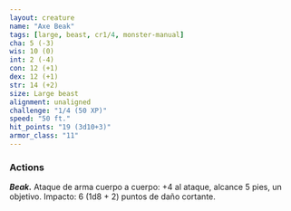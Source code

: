 ```yaml
---
layout: creature
name: "Axe Beak"
tags: [large, beast, cr1/4, monster-manual]
cha: 5 (-3)
wis: 10 (0)
int: 2 (-4)
con: 12 (+1)
dex: 12 (+1)
str: 14 (+2)
size: Large beast
alignment: unaligned
challenge: "1/4 (50 XP)"
speed: "50 ft."
hit_points: "19 (3d10+3)"
armor_class: "11"
---
```


### Actions

***Beak.*** Ataque de arma cuerpo a cuerpo: +4 al ataque, alcance 5 pies, un objetivo. Impacto: 6 (1d8 + 2) puntos de daño cortante.